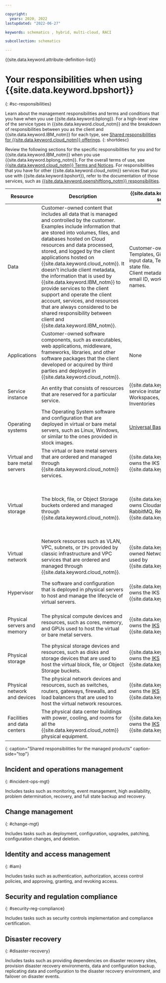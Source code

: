 ```yaml
---

copyright:
  years: 2020, 2022
lastupdated: "2022-06-27"

keywords: schematics , hybrid, multi-cloud, RACI

subcollection: schematics 

---
```


{{site.data.keyword.attribute-definition-list}}

# Your responsibilities when using {{site.data.keyword.bpshort}} 
{: #sc-responsibilities}

Learn about the management responsibilities and terms and conditions that you have when you use {{site.data.keyword.bplong}}. For a high-level view of the service types in {{site.data.keyword.cloud_notm}} and the breakdown of responsibilities between you as the client and {{site.data.keyword.IBM_notm}} for each type, see [Shared responsibilities for {{site.data.keyword.cloud_notm}} offerings](/docs/overview?topic=overview-shared-responsibilities).
{: shortdesc}

Review the following sections for the specific responsibilities for you and for {{site.data.keyword.IBM_notm}} when you use {{site.data.keyword.bplong_notm}}. For the overall terms of use, see [{{site.data.keyword.cloud_notm}} Terms and Notices](/docs/overview?topic=overview-terms#agreementterms). For responsibilities that you have for other {{site.data.keyword.cloud_notm}} services that you use with {{site.data.keyword.bpshort}}, refer to the documentation of those services, such as [{{site.data.keyword.openshiftlong_notm}} responsibilities](/docs/openshift?topic=openshift-responsibilities_iks).

| Resource | Description | {{site.data.keyword.bpshort}} service | {{site.data.keyword.bpshort}} agents |
| -- | -- | -- | --  |
| Data | Customer-owned content that includes all data that is managed and controlled by the customer. Examples include information that are stored into volumes, files, and databases hosted on Cloud resources and data processed, stored, and logged by the client applications hosted on {{site.data.keyword.cloud_notm}}. It doesn't include client metadata, the information that is used by {{site.data.keyword.IBM_notm}} to provide services to the client support and operate the client account, services, and resources that are always considered to be shared responsibility between client and {{site.data.keyword.IBM_notm}}.| Customer-owned such as Templates, Git repository URL, input data, Terraform logs, state file. </br> Client metadata such as  Client email ID, workspace, action names. | Customer-owned content such as Agent data, Agent policies. </br> Client metadata such as Agent location, Agent name. |
| Applications | Customer-owned software components, such as executables, web applications, middleware, frameworks, libraries, and other software packages that the client developed or acquired by third parties and deployed in {{site.data.keyword.cloud_notm}}. | None | Customer-owned software components installed in agents runtime. |
| Service instance | An entity that consists of resources that are reserved for a particular service. | {{site.data.keyword.bpshort}} service instance such as Workspaces, Actions, Inventories | {{site.data.keyword.bpshort}} service instance such as agents instance. |
| Operating systems | The Operating System software and configuration that are deployed in virtual or bare metal servers, such as Linux, Windows, or similar to the ones provided in stock images.| [Universal Base Image (UBI-8)](https://catalog.redhat.com/software/containers/ubi8/ubi/5c359854d70cc534b3a3784e) | [Universal Base Image (UBI-8)](https://catalog.redhat.com/software/containers/ubi8/ubi/5c359854d70cc534b3a3784e) |
| Virtual and bare metal servers | The virtual or bare metal servers that are ordered and managed through {{site.data.keyword.cloud_notm}} services. | {{site.data.keyword.IBM_notm}} owns the IKS used by {{site.data.keyword.bpshort}}. | Client manages the [IKS / ROKS / Kubernetes](/docs/containers?topic=containers-responsibilities_iks) cluster where agents are deployed. |
| Virtual storage | The block, file, or Object Storage buckets ordered and managed through {{site.data.keyword.cloud_notm}}.| {{site.data.keyword.IBM_notm}} owns Cloudant, COS, RabbitMQ, Redis - used by {{site.data.keyword.bpshort}}  | Client owns and manages the instances. {{site.data.keyword.IBM_notm}} owns the IKS local storage used by {{site.data.keyword.bpshort}}  agents COS that are used by {{site.data.keyword.bpshort}}  agents |
| Virtual network | Network resources such as VLAN, VPC, subnets, or `IPs` provided by classic infrastructure and VPC services that are ordered and managed through {{site.data.keyword.cloud_notm}}. | {{site.data.keyword.IBM_notm}} owned Network resources used by {{site.data.keyword.bpshort}}  |Client owns and manages the network resources such as ingress, egress policies used by agents. |
| Hypervisor | The software and configuration that is deployed in physical servers to host and manage the lifecycle of virtual servers. | {{site.data.keyword.IBM_notm}} owns the IKS used by {{site.data.keyword.bpshort}} | Client owns [IKS / ROKS / Kubernetes](/docs/containers?topic=containers-responsibilities_iks) cluster only if client uses cluster provided by {{site.data.keyword.IBM_notm}} IKS. |
| Physical servers and memory | The physical compute devices and resources, such as cores, memory, and GPUs used to host the virtual or bare metal servers. | {{site.data.keyword.IBM_notm}} owns the [IKS](/docs/containers?topic=containers-responsibilities_iks) used by {{site.data.keyword.bpshort}}  | Client owns, if cluster provided by Customer. {{site.data.keyword.IBM_notm}} owns if the cluster is provided by [IKS / ROKS / Kubernetes](/docs/containers?topic=containers-responsibilities_iks). |
| Physical storage | The physical storage devices and resources, such as disks and storage devices that are used to host the virtual block, file, or Object Storage buckets. | {{site.data.keyword.IBM_notm}} owns the [IKS](/docs/containers?topic=containers-responsibilities_iks) used by {{site.data.keyword.bpshort}}  | Client owns, if cluster provided by Customer. {{site.data.keyword.IBM_notm}} owns if the cluster is provided by [IKS / ROKS / Kubernetes](/docs/containers?topic=containers-responsibilities_iks). |
| Physical network and devices | The physical network devices and resources, such as switches, routers, gateways, firewalls, and load balancers that are used to host the virtual network resources. | {{site.data.keyword.IBM_notm}} owns the [IKS](/docs/containers?topic=containers-responsibilities_iks) used by {{site.data.keyword.bpshort}}  | Client owns, if cluster provided by Customer. {{site.data.keyword.IBM_notm}} owns if the cluster is provided by [IKS / ROKS / Kubernetes](/docs/containers?topic=containers-responsibilities_iks). |
| Facilities and data centers | The physical data center buildings with power, cooling, and rooms for all the {{site.data.keyword.cloud_notm}} physical equipment.| {{site.data.keyword.IBM_notm}} owns the [IKS](/docs/containers?topic=containers-responsibilities_iks) used by {{site.data.keyword.bpshort}}  | Client owns, if cluster provided by Customer. {{site.data.keyword.IBM_notm}} owns if the cluster is provided by [IKS / ROKS / Kubernetes](/docs/containers?topic=containers-responsibilities_iks). |
{: caption="Shared responsibilities for the managed products" caption-side="top"}

## Incident and operations management
{: #incident-ops-mgt}

Includes tasks such as monitoring, event management, high availability, problem determination, recovery, and full state backup and recovery.

## Change management
{: #change-mgt}

Includes tasks such as deployment, configuration, upgrades, patching, configuration changes, and deletion.

## Identity and access management
{: #iam}

Includes tasks such as authentication, authorization, access control policies, and approving, granting, and revoking access.

## Security and regulation compliance
{: #security-reg-compliance}

Includes tasks such as security controls implementation and compliance certification.

## Disaster recovery
{: #disaster-recovery}

Includes tasks such as providing dependencies on disaster recovery sites, provision disaster recovery environments, data and configuration backup, replicating data and configuration to the disaster recovery environment, and failover on disaster events.

